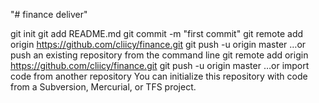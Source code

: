 "# finance deliver" 

git init
git add README.md
git commit -m "first commit"
git remote add origin https://github.com/cliicy/finance.git
git push -u origin master
…or push an existing repository from the command line
git remote add origin https://github.com/cliicy/finance.git
git push -u origin master
…or import code from another repository
You can initialize this repository with code from a Subversion, Mercurial, or TFS project.

